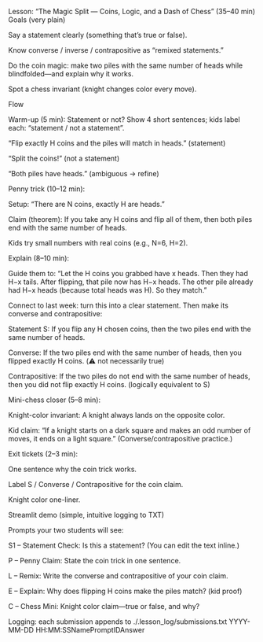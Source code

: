 Lesson: “The Magic Split — Coins, Logic, and a Dash of Chess” (35–40 min)
Goals (very plain)

Say a statement clearly (something that’s true or false).

Know converse / inverse / contrapositive as “remixed statements.”

Do the coin magic: make two piles with the same number of heads while blindfolded—and explain why it works.

Spot a chess invariant (knight changes color every move).

Flow

Warm-up (5 min): Statement or not?
Show 4 short sentences; kids label each: “statement / not a statement”.

“Flip exactly H coins and the piles will match in heads.” (statement)

“Split the coins!” (not a statement)

“Both piles have heads.” (ambiguous → refine)

Penny trick (10–12 min):

Setup: “There are N coins, exactly H are heads.”

Claim (theorem): If you take any H coins and flip all of them, then both piles end with the same number of heads.

Kids try small numbers with real coins (e.g., N=6, H=2).

Explain (8–10 min):

Guide them to: “Let the H coins you grabbed have x heads. Then they had H−x tails. After flipping, that pile now has H−x heads. The other pile already had H−x heads (because total heads was H). So they match.”

Connect to last week: turn this into a clear statement. Then make its converse and contrapositive:

Statement S: If you flip any H chosen coins, then the two piles end with the same number of heads.

Converse: If the two piles end with the same number of heads, then you flipped exactly H coins. (⚠️ not necessarily true)

Contrapositive: If the two piles do not end with the same number of heads, then you did not flip exactly H coins. (logically equivalent to S)

Mini-chess closer (5–8 min):

Knight-color invariant: A knight always lands on the opposite color.

Kid claim: “If a knight starts on a dark square and makes an odd number of moves, it ends on a light square.” (Converse/contrapositive practice.)

Exit tickets (2–3 min):

One sentence why the coin trick works.

Label S / Converse / Contrapositive for the coin claim.

Knight color one-liner.

Streamlit demo (simple, intuitive logging to TXT)

Prompts your two students will see:

S1 – Statement Check: Is this a statement? (You can edit the text inline.)

P – Penny Claim: State the coin trick in one sentence.

L – Remix: Write the converse and contrapositive of your coin claim.

E – Explain: Why does flipping H coins make the piles match? (kid proof)

C – Chess Mini: Knight color claim—true or false, and why?

Logging: each submission appends to ./.lesson_log/submissions.txt
YYYY-MM-DD HH:MM:SS<TAB>Name<TAB>PromptID<TAB>Answer
